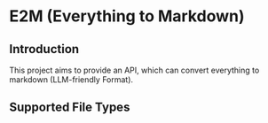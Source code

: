 # E2M (Everything to Markdown)

## Introduction

This project aims to provide an API, which can convert everything to markdown (LLM-friendly Format).

## Supported File Types

